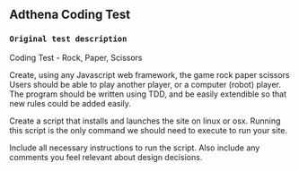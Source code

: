 ## Adthena Coding Test

### `Original test description`
Coding Test - Rock, Paper, Scissors

Create, using any Javascript web framework, the game rock paper scissors
Users should be able to play another player, or a computer (robot) player.
The program should be written using TDD, and be easily extendible so that new rules
could be added easily.

Create a script that installs and launches the site on linux or osx. Running this script is
the only command we should need to execute to run your site.

Include all necessary instructions to run the script. Also include any comments you feel
relevant about design decisions.